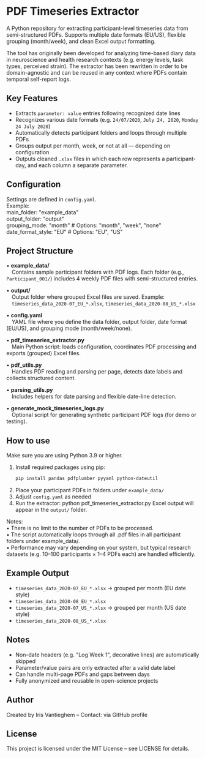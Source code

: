 # PDF Timeseries Extractor
A Python repository for extracting participant-level timeseries data from semi-structured PDFs.
Supports multiple date formats (EU/US), flexible grouping (month/week), and clean Excel output formatting.

The tool has originally been developed for analyzing time-based diary data in neuroscience and health research contexts (e.g. energy levels, task types, perceived strain). 
The extractor has been rewritten in order to be domain-agnostic and can be reused in any context where PDFs contain temporal self-report logs.

## Key Features
- Extracts `parameter: value` entries following recognized date lines
- Recognizes various date formats (e.g. `24/07/2020`, `July 24, 2020`, `Monday 24 July 2020`)
- Automatically detects participant folders and loops through multiple PDFs
- Groups output per month, week, or not at all — depending on configuration
- Outputs cleaned `.xlsx` files in which each row represents a participant-day, and each column a separate parameter.

## Configuration
Settings are defined in `config.yaml`.   
Example:  
main_folder: "example_data"  
output_folder: "output"  
grouping_mode: "month"        # Options: "month", "week", "none"  
date_format_style: "EU"       # Options: "EU", "US"  

## Project Structure

• **example_data/**  
 Contains sample participant folders with PDF logs. Each folder (e.g., `Participant_001/`) includes 4 weekly PDF files with semi-structured entries.

• **output/**  
 Output folder where grouped Excel files are saved. Example:  
 `timeseries_data_2020-07_EU_*.xlsx`, `timeseries_data_2020-08_US_*.xlsx`

• **config.yaml**  
 YAML file where you define the data folder, output folder, date format (EU/US), and grouping mode (month/week/none).

• **pdf_timeseries_extractor.py**  
 Main Python script: loads configuration, coordinates PDF processing and exports (grouped) Excel files.

• **pdf_utils.py**  
 Handles PDF reading and parsing per page, detects date labels and collects structured content.

• **parsing_utils.py**  
 Includes helpers for date parsing and flexible date-line detection.

• **generate_mock_timeseries_logs.py**  
 Optional script for generating synthetic participant PDF logs (for demo or testing).

## How to use

Make sure you are using Python 3.9 or higher.
1. Install required packages using pip:
   ```bash
   pip install pandas pdfplumber pyyaml python-dateutil
2. Place your participant PDFs in folders under `example_data/`
3. Adjust `config.yaml` as needed
4. Run the extractor: python pdf_timeseries_extractor.py
Excel output will appear in the `output/` folder.

Notes:  
• There is no limit to the number of PDFs to be processed.  
• The script automatically loops through all .pdf files in all participant folders under example_data/.  
• Performance may vary depending on your system, but typical research datasets (e.g. 10–100 participants × 1–4 PDFs each) are handled efficiently.  

## Example Output
- `timeseries_data_2020-07_EU_*.xlsx` → grouped per month (EU date style)
- `timeseries_data_2020-08_EU_*.xlsx`
- `timeseries_data_2020-07_US_*.xlsx` → grouped per month (US date style)
- `timeseries_data_2020-08_US_*.xlsx`
## Notes
- Non-date headers (e.g. "Log Week 1", decorative lines) are automatically skipped
- Parameter/value pairs are only extracted after a valid date label
- Can handle multi-page PDFs and gaps between days
- Fully anonymized and reusable in open-science projects

## Author
Created by Iris Vantieghem – Contact: via GitHub profile

## License
This project is licensed under the MIT License – see LICENSE for details.

